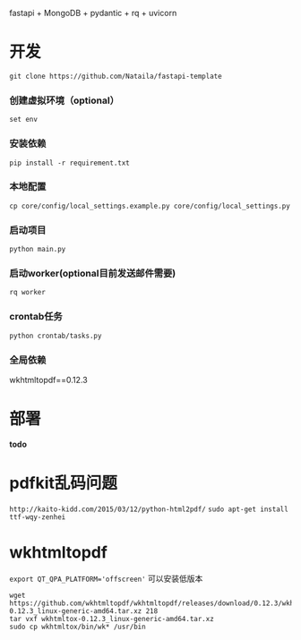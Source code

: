 fastapi + MongoDB + pydantic + rq + uvicorn

# 开发
`git clone https://github.com/Nataila/fastapi-template`

### 创建虚拟环境（optional）
`set env`
### 安装依赖
`pip install -r requirement.txt`
### 本地配置
`cp core/config/local_settings.example.py core/config/local_settings.py`
### 启动项目
`python main.py`
### 启动worker(optional目前发送邮件需要)
`rq worker`
### crontab任务
`python crontab/tasks.py`

### 全局依赖
wkhtmltopdf==0.12.3

# 部署
**todo**

# pdfkit乱码问题
`http://kaito-kidd.com/2015/03/12/python-html2pdf/`
`sudo apt-get install ttf-wqy-zenhei`

# wkhtmltopdf
`export QT_QPA_PLATFORM='offscreen'`
可以安装低版本
```
wget https://github.com/wkhtmltopdf/wkhtmltopdf/releases/download/0.12.3/wkhtmltox-0.12.3_linux-generic-amd64.tar.xz 218
tar vxf wkhtmltox-0.12.3_linux-generic-amd64.tar.xz
sudo cp wkhtmltox/bin/wk* /usr/bin
```
